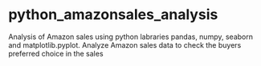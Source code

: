 # python_amazonsales_analysis
Analysis of Amazon sales using python labraries pandas, numpy, seaborn and matplotlib.pyplot.
Analyze Amazon sales data to check the buyers preferred choice in the sales

